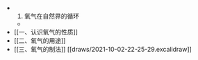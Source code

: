 -
  1. 氧气在自然界的循环
	-
- [[一、认识氧气的性质]]
- [[二、氧气的用途]]
- [[三、氧气的制法]] [[draws/2021-10-02-22-25-29.excalidraw]]